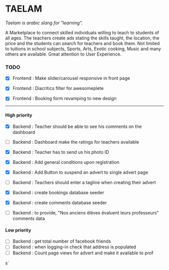 # TAELAM

_Taelam is arabic slang for "learning"._ 

A Marketplace to connect skilled individuals willing to teach to students of all ages. The teachers create ads stating the skills taught, the location, the price and the students can search for teachers and book them. Not limited to tuitions in school subjects, Sports, Arts, Exotic cooking, Music and many others are available. Great attention to User Experience.

### TODO

- [x] Frontend : Make slider/carousel responsive in front page

- [x] Frontend : Diacritics filter for awesomeplete

- [x] Frontend : Booking form revamping to new design

--------------------------------------------------------------------------------

#### High priority    

- [x] Backend : Teacher should be able to see his comments on the dashboard
- [ ] Backend : Dashboard make the ratings for teachers available
- [x] Backend : Teacher has to send us his photo ID
- [x] Backend : Add general conditions upon registration
- [x] Backend : Add Button to suspend an advert to single advert page


- [ ] Backend : Teachers should enter a tagline when creating their advert
- [x] Backend : create bookings database seeder 
- [x] Backend : create comments database seeder
- [ ] Backend : to provide, "Nos anciens élèves évaluent leurs professeurs" comments data

#### Low priority
- [ ] Backend : get total number of facebook friends
- [ ] Backend : when logging-in check that address is populated
- [ ] Backend : Count page views for advert and make it available to prof

s`
